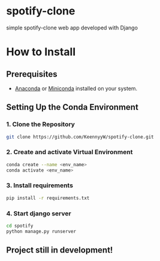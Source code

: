 # spotify-clone
simple spotify-clone web app developed with Django

# How to Install

## Prerequisites

- [Anaconda](https://www.anaconda.com/products/distribution) or [Miniconda](https://docs.conda.io/en/latest/miniconda.html) installed on your system.

## Setting Up the Conda Environment

### 1. Clone the Repository 

```bash
git clone https://github.com/KeennyyW/spotify-clone.git
```

### 2. Create and activate Virtual Environment 

```bash
conda create --name <env_name>
conda activate <env_name>
```

### 3. Install requirements 

```bash
pip install -r requirements.txt
```

### 4. Start django server 

```bash
cd spotify
python manage.py runserver
```



## Project still in development!




